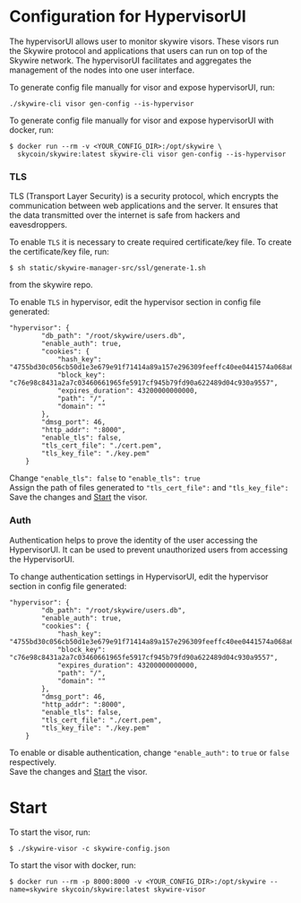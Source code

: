 # Configuration for HypervisorUI

The hypervisorUI allows user to monitor skywire visors. These visors run the Skywire protocol and applications that users can run on top of the Skywire network. The hypervisorUI facilitates and aggregates the management of the nodes into one user interface.  

To generate config file manually for visor and expose hypervisorUI, run:
```
./skywire-cli visor gen-config --is-hypervisor
```
To generate config file manually for visor and expose hypervisorUI with docker, run:
```
$ docker run --rm -v <YOUR_CONFIG_DIR>:/opt/skywire \
  skycoin/skywire:latest skywire-cli visor gen-config --is-hypervisor
```

### **TLS**
TLS (Transport Layer Security) is a security protocol, which encrypts the communication between web applications and the server. It ensures that the data transmitted over the internet is safe from hackers and eavesdroppers.  

To enable `TLS` it is necessary to create required certificate/key file.
To create the certificate/key file, run:
```
$ sh static/skywire-manager-src/ssl/generate-1.sh
```
from the skywire repo.  

To enable `TLS` in hypervisor, edit the hypervisor section in config file generated:
```
"hypervisor": {
		"db_path": "/root/skywire/users.db",
		"enable_auth": true,
		"cookies": {
			"hash_key": "4755bd30c056cb50d1e3e679e91f71414a89a157e296309feeffc40ee0441574a068a698b1156aba0240a28d6b878d29b74dbed75b540e3ab3431f58f0b813f7",
			"block_key": "c76e98c8431a2a7c03460661965fe5917cf945b79fd90a622489d04c930a9557",
			"expires_duration": 43200000000000,
			"path": "/",
			"domain": ""
		},
		"dmsg_port": 46,
		"http_addr": ":8000",
		"enable_tls": false,
		"tls_cert_file": "./cert.pem",
		"tls_key_file": "./key.pem"
	}
```
Change `"enable_tls": false` to `"enable_tls": true`  
Assign the path of files generated to `"tls_cert_file":` and `"tls_key_file":`    
Save the changes and [Start](/software/skywire/configuration/hypervisor-mode/#start) the visor.

### **Auth**

Authentication helps to prove the identity of the user accessing the HypervisorUI. It can be used to prevent unauthorized users from accessing the HypervisorUI.

To change authentication settings in HypervisorUI, edit the hypervisor section in config file generated:
```
"hypervisor": {
		"db_path": "/root/skywire/users.db",
		"enable_auth": true,
		"cookies": {
			"hash_key": "4755bd30c056cb50d1e3e679e91f71414a89a157e296309feeffc40ee0441574a068a698b1156aba0240a28d6b878d29b74dbed75b540e3ab3431f58f0b813f7",
			"block_key": "c76e98c8431a2a7c03460661965fe5917cf945b79fd90a622489d04c930a9557",
			"expires_duration": 43200000000000,
			"path": "/",
			"domain": ""
		},
		"dmsg_port": 46,
		"http_addr": ":8000",
		"enable_tls": false,
		"tls_cert_file": "./cert.pem",
		"tls_key_file": "./key.pem"
	}
```
To enable or disable authentication, change `"enable_auth":` to `true` or `false` respectively.  
Save the changes and [Start](/software/skywire/configuration/hypervisor-mode/#start) the visor.

# Start
To start the visor, run:
```
$ ./skywire-visor -c skywire-config.json
```
To start the visor with docker, run:
```
$ docker run --rm -p 8000:8000 -v <YOUR_CONFIG_DIR>:/opt/skywire --name=skywire skycoin/skywire:latest skywire-visor
```